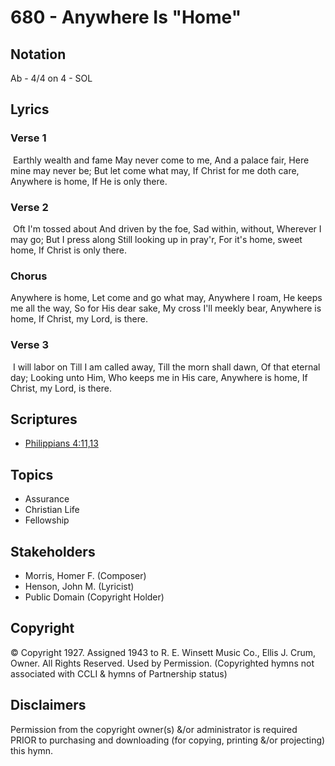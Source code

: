 # 680 - Anywhere Is "Home"

## Notation

Ab - 4/4 on 4 - SOL

## Lyrics

### Verse 1

 Earthly wealth and fame May never come to me, And a palace fair, Here mine may never be; But let come what may, If Christ for me doth care, Anywhere is home, If He is only there. 

### Verse 2

 Oft I'm tossed about And driven by the foe, Sad within, without, Wherever I may go; But I press along Still looking up in pray'r, For it's home, sweet home, If Christ is only there. 

### Chorus

Anywhere is home, Let come and go what may, Anywhere I roam, He keeps me all the way, So for His dear sake, My cross I'll meekly bear, Anywhere is home, If Christ, my Lord, is there.

### Verse 3

 I will labor on Till I am called away, Till the morn shall dawn, Of that eternal day; Looking unto Him, Who keeps me in His care, Anywhere is home, If Christ, my Lord, is there.


## Scriptures

- [Philippians 4:11,13](https://www.biblegateway.com/passage/?search=Philippians%204%3A11%2C13)

## Topics

- Assurance
- Christian Life
- Fellowship

## Stakeholders

- Morris, Homer F. (Composer)
- Henson, John M. (Lyricist)
- Public Domain (Copyright Holder)

## Copyright

© Copyright 1927. Assigned 1943 to R. E. Winsett Music Co., Ellis J. Crum, Owner. All Rights Reserved. Used by Permission.
(Copyrighted hymns not associated with CCLI & hymns of Partnership status)

## Disclaimers

Permission from the copyright owner(s) &/or administrator is required PRIOR to purchasing and downloading (for copying, printing &/or projecting) this hymn.


